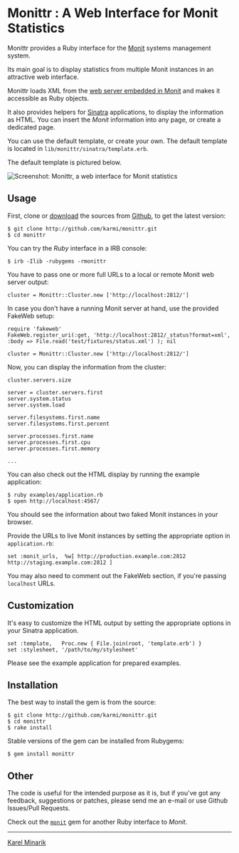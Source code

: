 # Monittr : A Web Interface for Monit Statistics #

Monittr provides a Ruby interface for the [Monit](http://mmonit.com/monit/) systems management system.

Its main goal is to display statistics from multiple Monit instances in an attractive web interface.

Monittr loads XML from the [web server embedded in Monit](http://mmonit.com/monit/documentation/monit.html#monit_httpd) and makes it accessible as Ruby objects.

It also provides helpers for [Sinatra](http://www.sinatrarb.com/) applications, to display the information as HTML. You can insert the _Monit_ information into any page, or create a dedicated page.

You can use the default template, or create your own. The default template is located in `lib/monittr/sinatra/template.erb`.

The default template is pictured below.

![Screenshot: Monittr, a web interface for Monit statistics](https://github.com/karmi/monittr/raw/master/screenshot.png)


## Usage ##

First, clone or [download](https://github.com/karmi/monittr/zipball/master)
the sources from [Github](https://github.com/karmi/monittr/), to get the latest version:

    $ git clone http://github.com/karmi/monittr.git
    $ cd monittr

You can try the _Ruby_ interface in a IRB console:

    $ irb -Ilib -rubygems -rmonittr

You have to pass one or more full URLs to a local or remote Monit web server output:

    cluster = Monittr::Cluster.new ['http://localhost:2812/']

In case you don't have a running Monit server at hand, use the provided FakeWeb setup:

    require 'fakeweb'
    FakeWeb.register_uri(:get, 'http://localhost:2812/_status?format=xml', :body => File.read('test/fixtures/status.xml') ); nil

    cluster = Monittr::Cluster.new ['http://localhost:2812/']

Now, you can display the information from the cluster:

    cluster.servers.size

    server = cluster.servers.first
    server.system.status
    server.system.load

    server.filesystems.first.name
    server.filesystems.first.percent

    server.processes.first.name
    server.processes.first.cpu
    server.processes.first.memory

    ...

You can also check out the HTML display by running the example application:

    $ ruby examples/application.rb
    $ open http://localhost:4567/

You should see the information about two faked Monit instances in your browser.

Provide the URLs to live Monit instances by setting the appropriate option in `application.rb`:

    set :monit_urls,  %w[ http://production.example.com:2812 http://staging.example.com:2812 ]

You may also need to comment out the FakeWeb section, if you're passing `localhost` URLs.


## Customization ##

It's easy to customize the HTML output by setting the appropriate options in your Sinatra application.

    set :template,   Proc.new { File.join(root, 'template.erb') }
    set :stylesheet, '/path/to/my/stylesheet'

Please see the example application for prepared examples.


## Installation ##

The best way to install the gem is from the source:

    $ git clone http://github.com/karmi/monittr.git
    $ cd monittr
    $ rake install

Stable versions of the gem can be installed from Rubygems:

    $ gem install monittr


## Other ##

The code is useful for the intended purpose as it is, but if you've got any feedback, suggestions or patches, please send me an e-mail or use Github Issues/Pull Requests.

Check out the [`monit`](https://github.com/k33l0r/monit) gem for another Ruby interface to _Monit_.

-----

[Karel Minarik](http://karmi.cz)
